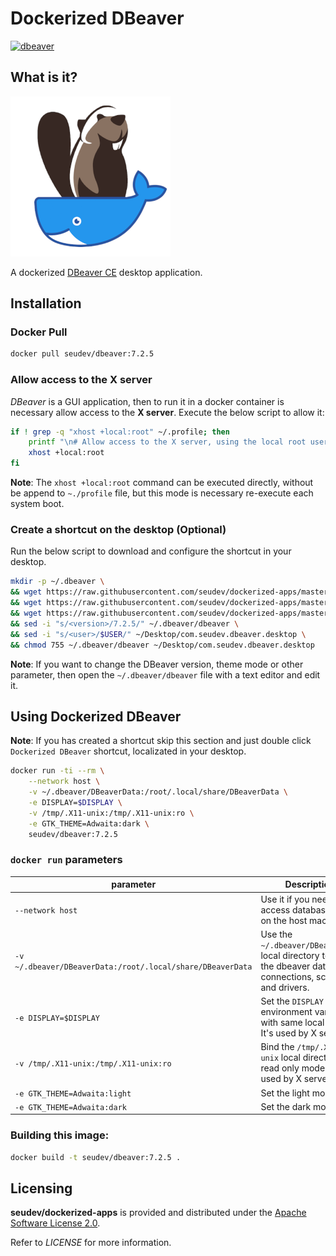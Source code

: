 # Dockerized DBeaver

[![dbeaver](http://dockeri.co/image/seudev/dbeaver)](https://hub.docker.com/r/seudev/dbeaver)

## What is it?

![dockerized-dbeaver-256px](https://raw.githubusercontent.com/seudev/dockerized-apps/master/dbeaver/dockerized-dbeaver-256px.png)

A dockerized [DBeaver CE](https://dbeaver.io/) desktop application.

## Installation

### Docker Pull

```sh
docker pull seudev/dbeaver:7.2.5
```

### Allow access to the X server

*DBeaver* is a GUI application, then to run it in a docker container is necessary allow access to the **X server**. Execute the below script to allow it:

```sh
if ! grep -q "xhost +local:root" ~/.profile; then
    printf "\n# Allow access to the X server, using the local root user\nxhost +local:root\n" >> ~/.profile
    xhost +local:root
fi
```

**Note**: The `xhost +local:root` command can be executed directly, without be append to `~./profile` file, but this mode is necessary re-execute each system boot.

### Create a shortcut on the desktop (Optional)

Run the below script to download and configure the shortcut in your desktop.

```sh
mkdir -p ~/.dbeaver \
&& wget https://raw.githubusercontent.com/seudev/dockerized-apps/master/dbeaver/dbeaver -O ~/.dbeaver/dbeaver \
&& wget https://raw.githubusercontent.com/seudev/dockerized-apps/master/dbeaver/dockerized-dbeaver-256px.png -O ~/.dbeaver/dockerized-dbeaver-256px.png \
&& wget https://raw.githubusercontent.com/seudev/dockerized-apps/master/dbeaver/com.seudev.dbeaver.desktop -O ~/Desktop/com.seudev.dbeaver.desktop \
&& sed -i "s/<version>/7.2.5/" ~/.dbeaver/dbeaver \
&& sed -i "s/<user>/$USER/" ~/Desktop/com.seudev.dbeaver.desktop \
&& chmod 755 ~/.dbeaver/dbeaver ~/Desktop/com.seudev.dbeaver.desktop
```

**Note**: If you want to change the DBeaver version, theme mode or other parameter, then open the `~/.dbeaver/dbeaver` file with a text editor and edit it.

## Using Dockerized DBeaver

**Note**: If you has created a shortcut skip this section and just double click `Dockerized DBeaver` shortcut, localizated in your desktop.

```sh
docker run -ti --rm \
    --network host \
    -v ~/.dbeaver/DBeaverData:/root/.local/share/DBeaverData \
    -e DISPLAY=$DISPLAY \
    -v /tmp/.X11-unix:/tmp/.X11-unix:ro \
    -e GTK_THEME=Adwaita:dark \
    seudev/dbeaver:7.2.5
```

### `docker run` parameters

| **parameter**                                              | **Description**                                                                                                  |
| ---------------------------------------------------------- | ---------------------------------------------------------------------------------------------------------------- |
| `--network host`                                           | Use it if you need to access database server on the host machine                                                 |
| `-v ~/.dbeaver/DBeaverData:/root/.local/share/DBeaverData` | Use the `~/.dbeaver/DBeaverData` local directory to save the dbeaver data like connections, scripts and drivers. |
| `-e DISPLAY=$DISPLAY`                                      | Set the `DISPLAY` environment variable with same local value. It's used by X server.                             |
| `-v /tmp/.X11-unix:/tmp/.X11-unix:ro`                      | Bind the `/tmp/.X11-unix` local directory in read only mode. It's used by X server.                              |
| `-e GTK_THEME=Adwaita:light`                               | Set the light mode.                                                                                              |
| `-e GTK_THEME=Adwaita:dark`                                | Set the dark mode.                                                                                               |

### Building this image:

```sh
docker build -t seudev/dbeaver:7.2.5 .
```

## Licensing

**seudev/dockerized-apps** is provided and distributed under the [Apache Software License 2.0](http://www.apache.org/licenses/LICENSE-2.0).

Refer to *LICENSE* for more information.
